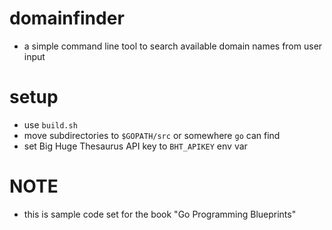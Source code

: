 # domainfinder
- a simple command line tool to search available domain names from user input

# setup
- use `build.sh`
- move subdirectories to `$GOPATH/src` or somewhere `go` can find
- set Big Huge Thesaurus API key to `BHT_APIKEY` env var

# NOTE
- this is sample code set for the book "Go Programming Blueprints"
